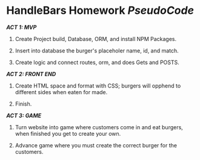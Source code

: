 **HandleBars Homework**
*PseudoCode*
====================================================================

***ACT 1: MVP***
1. Create Project build, Database, ORM, and install NPM Packages.

2. Insert into database the burger's placeholer name, id, and match.

3. Create logic and connect routes, orm, and does Gets and POSTS.

***ACT 2: FRONT END***
1. Create HTML space and format with CSS; burgers will opphend to different sides when eaten for made.

2. Finish.

***ACT 3: GAME***
1. Turn website into game where customers come in and eat burgers, when finished you get to create your own.

2. Advance game where you must create the correct burger for the customers.
